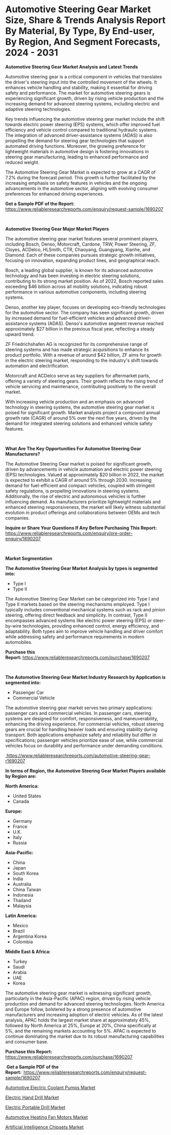 <p><h1>Automotive Steering Gear Market Size, Share & Trends Analysis Report By Material, By Type, By End-user, By Region, And Segment Forecasts, 2024 - 2031</h1></p><p><strong>Automotive Steering Gear Market Analysis and Latest Trends</strong></p>
<p><p>Automotive steering gear is a critical component in vehicles that translates the driver's steering input into the controlled movement of the wheels. It enhances vehicle handling and stability, making it essential for driving safety and performance. The market for automotive steering gears is experiencing significant growth, driven by rising vehicle production and the increasing demand for advanced steering systems, including electric and adaptive steering technologies.</p><p>Key trends influencing the automotive steering gear market include the shift towards electric power steering (EPS) systems, which offer improved fuel efficiency and vehicle control compared to traditional hydraulic systems. The integration of advanced driver-assistance systems (ADAS) is also propelling the demand for steering gear technologies that support automated driving functions. Moreover, the growing preference for lightweight materials in automotive design is fostering innovations in steering gear manufacturing, leading to enhanced performance and reduced weight.</p><p>The Automotive Steering Gear Market is expected to grow at a CAGR of 7.2% during the forecast period. This growth is further facilitated by the increasing emphasis on safety features in vehicles and the ongoing advancements in the automotive sector, aligning with evolving consumer preferences for enhanced driving experiences.</p></p>
<p><strong>Get a Sample PDF of the Report:&nbsp;</strong> <a href="https://www.reliableresearchreports.com/enquiry/request-sample/1690207?utm_campaign=34&utm_medium=2&utm_source=Github&utm_content=ia&utm_term=17102024&utm_id=automotive-steering-gear">https://www.reliableresearchreports.com/enquiry/request-sample/1690207</a></p>
<p>&nbsp;</p>
<p><strong>Automotive Steering Gear Major Market Players</strong></p>
<p><p>The automotive steering gear market features several prominent players, including Bosch, Denso, Motorcraft, Cardone, TRW, Power Steering, ZF, Cloyes, ACDelco, HLSmith, CTR, Chaoyang, Guangyang, Xianhe, and Diamond. Each of these companies pursues strategic growth initiatives, focusing on innovation, expanding product lines, and geographical reach.</p><p>Bosch, a leading global supplier, is known for its advanced automotive technology and has been investing in electric steering solutions, contributing to its strong market position. As of 2022, Bosch reported sales exceeding $46 billion across all mobility solutions, indicating robust performance in various automotive components, including steering systems.</p><p>Denso, another key player, focuses on developing eco-friendly technologies for the automotive sector. The company has seen significant growth, driven by increased demand for fuel-efficient vehicles and advanced driver-assistance systems (ADAS). Denso's automotive segment revenue reached approximately $27 billion in the previous fiscal year, reflecting a steady upward trend.</p><p>ZF Friedrichshafen AG is recognized for its comprehensive range of steering systems and has made strategic acquisitions to enhance its product portfolio. With a revenue of around $42 billion, ZF aims for growth in the electric steering market, responding to the industry's shift towards automation and electrification.</p><p>Motorcraft and ACDelco serve as key suppliers for aftermarket parts, offering a variety of steering gears. Their growth reflects the rising trend of vehicle servicing and maintenance, contributing positively to the overall market.</p><p>With increasing vehicle production and an emphasis on advanced technology in steering systems, the automotive steering gear market is poised for significant growth. Market analysts project a compound annual growth rate (CAGR) of around 5% over the next five years, driven by the demand for integrated steering solutions and enhanced vehicle safety features.</p></p>
<p>&nbsp;</p>
<p><strong>What Are The Key Opportunities For Automotive Steering Gear Manufacturers?</strong></p>
<p><p>The Automotive Steering Gear market is poised for significant growth, driven by advancements in vehicle automation and electric power steering (EPS) technologies. Valued at approximately $20 billion in 2022, the market is expected to exhibit a CAGR of around 5% through 2030. Increasing demand for fuel-efficient and compact vehicles, coupled with stringent safety regulations, is propelling innovations in steering systems. Additionally, the rise of electric and autonomous vehicles is further influencing demand. As manufacturers prioritize lightweight materials and enhanced steering responsiveness, the market will likely witness substantial evolution in product offerings and collaborations between OEMs and tech companies.</p></p>
<p><strong>Inquire or Share Your Questions If Any Before Purchasing This Report:</strong> <a href="https://www.reliableresearchreports.com/enquiry/pre-order-enquiry/1690207?utm_campaign=34&utm_medium=2&utm_source=Github&utm_content=ia&utm_term=17102024&utm_id=automotive-steering-gear">https://www.reliableresearchreports.com/enquiry/pre-order-enquiry/1690207</a></p>
<p>&nbsp;</p>
<p><strong>Market Segmentation</strong></p>
<p><strong>The Automotive Steering Gear Market Analysis by types is segmented into:</strong></p>
<p><ul><li>Type I</li><li>Type II</li></ul></p>
<p><p>The Automotive Steering Gear Market can be categorized into Type I and Type II markets based on the steering mechanisms employed. Type I typically includes conventional mechanical systems such as rack and pinion steering, offering direct feedback and simplicity. In contrast, Type II encompasses advanced systems like electric power steering (EPS) or steer-by-wire technologies, providing enhanced control, energy efficiency, and adaptability. Both types aim to improve vehicle handling and driver comfort while addressing safety and performance requirements in modern automobiles.</p></p>
<p><strong>Purchase this Report:&nbsp;</strong><a href="https://www.reliableresearchreports.com/purchase/1690207?utm_campaign=34&utm_medium=2&utm_source=Github&utm_content=ia&utm_term=17102024&utm_id=automotive-steering-gear">https://www.reliableresearchreports.com/purchase/1690207</a></p>
<p>&nbsp;</p>
<p><strong>The Automotive Steering Gear Market Industry Research by Application is segmented into:</strong></p>
<p><ul><li>Passenger Car</li><li>Commercial Vehicle</li></ul></p>
<p><p>The automotive steering gear market serves two primary applications: passenger cars and commercial vehicles. In passenger cars, steering systems are designed for comfort, responsiveness, and maneuverability, enhancing the driving experience. For commercial vehicles, robust steering gears are crucial for handling heavier loads and ensuring stability during transport. Both applications emphasize safety and reliability but differ in specifications; passenger vehicles prioritize ease of use, while commercial vehicles focus on durability and performance under demanding conditions.</p></p>
<p><a href="https://www.reliableresearchreports.com/automotive-steering-gear-r1690207?utm_campaign=34&utm_medium=2&utm_source=Github&utm_content=ia&utm_term=17102024&utm_id=automotive-steering-gear">&nbsp;https://www.reliableresearchreports.com/automotive-steering-gear-r1690207</a></p>
<p><strong>In terms of Region, the Automotive Steering Gear Market Players available by Region are:</strong></p>
<p>
    <p> <strong> North America: </strong>
        <ul>
            <li>United States</li>
            <li>Canada</li>
        </ul>
        </p> 
    <p> <strong> Europe: </strong>
        <ul>
            <li>Germany</li>
            <li>France</li>
            <li>U.K.</li>
            <li>Italy</li>
            <li>Russia</li>
        </ul>
        </p> 
    <p> <strong> Asia-Pacific: </strong>
        <ul>
            <li>China</li>
            <li>Japan</li>
            <li>South Korea</li>
            <li>India</li>
            <li>Australia</li>
            <li>China Taiwan</li>
            <li>Indonesia</li>
            <li>Thailand</li>
            <li>Malaysia</li>
        </ul>
        </p> 
    <p> <strong> Latin America: </strong>
        <ul>
            <li>Mexico</li>
            <li>Brazil</li>
            <li>Argentina Korea</li>
            <li>Colombia</li>
        </ul>
        </p> 
    <p> <strong> Middle East & Africa: </strong>
        <ul>
            <li>Turkey</li>
            <li>Saudi</li>
            <li>Arabia</li>
            <li>UAE</li>
            <li>Korea</li>
        </ul>
    </p>
    </p>
<p><p>The automotive steering gear market is witnessing significant growth, particularly in the Asia-Pacific (APAC) region, driven by rising vehicle production and demand for advanced steering technologies. North America and Europe follow, bolstered by a strong presence of automotive manufacturers and increasing adoption of electric vehicles. As of the latest analysis, APAC holds the largest market share at approximately 45%, followed by North America at 25%, Europe at 20%, China specifically at 5%, and the remaining markets accounting for 5%. APAC is expected to continue dominating the market due to its robust manufacturing capabilities and consumer base.</p></p>
<p><strong>Purchase this Report: </strong><a href="https://www.reliableresearchreports.com/purchase/1690207?utm_campaign=34&utm_medium=2&utm_source=Github&utm_content=ia&utm_term=17102024&utm_id=automotive-steering-gear">https://www.reliableresearchreports.com/purchase/1690207</a></p>
<p>&nbsp;<strong>Get a Sample PDF of the Report:&nbsp;&nbsp;</strong><a href="https://www.reliableresearchreports.com/enquiry/request-sample/1690207?utm_campaign=34&utm_medium=2&utm_source=Github&utm_content=ia&utm_term=17102024&utm_id=automotive-steering-gear">https://www.reliableresearchreports.com/enquiry/request-sample/1690207</a></p>
<p><strong></strong></p>
<p><p><a href="https://github.com/yoshih12/Market-Research-Report-List-4/blob/main/automotive-electric-coolant-pumps-market.md?utm_campaign=34&utm_medium=2&utm_source=Github&utm_content=ia&utm_term=17102024&utm_id=automotive-steering-gear">Automotive Electric Coolant Pumps Market</a></p><p><a href="https://issuu.com/reportprime-2/docs/electric-hand-drill-market-size-203_67bf5e07c4edfc?utm_campaign=34&utm_medium=2&utm_source=Github&utm_content=ia&utm_term=17102024&utm_id=automotive-steering-gear">Electric Hand Drill Market</a></p><p><a href="https://issuu.com/reportprime-2/docs/electric-portable-drill-market-size_5bad82bdfb1963?utm_campaign=34&utm_medium=2&utm_source=Github&utm_content=ia&utm_term=17102024&utm_id=automotive-steering-gear">Electric Portable Drill Market</a></p><p><a href="https://github.com/ryanbell8967/Market-Research-Report-List-1/blob/main/automotive-heating-fan-motors-market.md?utm_campaign=34&utm_medium=2&utm_source=Github&utm_content=ia&utm_term=17102024&utm_id=automotive-steering-gear">Automotive Heating Fan Motors Market</a></p><p><a href="https://www.linkedin.com/pulse/artificial-intelligence-chipsets-landscape-product-spectrum-uzbgc?utm_campaign=34&utm_medium=2&utm_source=Github&utm_content=ia&utm_term=17102024&utm_id=automotive-steering-gear">Artificial Intelligence Chipsets Market</a></p></p>